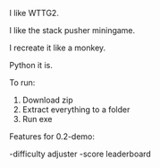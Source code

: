 I like WTTG2.

I like the stack pusher miningame.

I recreate it like a monkey.

Python it is.


To run:
1. Download zip
2. Extract everything to a folder
3. Run exe

Features for 0.2-demo:

-difficulty adjuster
-score leaderboard


